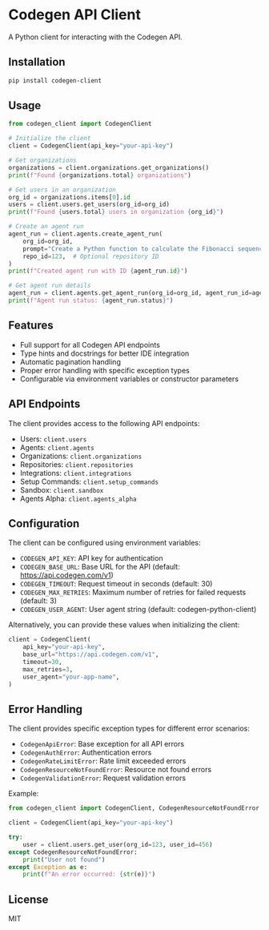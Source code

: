 # Codegen API Client

A Python client for interacting with the Codegen API.

## Installation

```bash
pip install codegen-client
```

## Usage

```python
from codegen_client import CodegenClient

# Initialize the client
client = CodegenClient(api_key="your-api-key")

# Get organizations
organizations = client.organizations.get_organizations()
print(f"Found {organizations.total} organizations")

# Get users in an organization
org_id = organizations.items[0].id
users = client.users.get_users(org_id=org_id)
print(f"Found {users.total} users in organization {org_id}")

# Create an agent run
agent_run = client.agents.create_agent_run(
    org_id=org_id,
    prompt="Create a Python function to calculate the Fibonacci sequence",
    repo_id=123,  # Optional repository ID
)
print(f"Created agent run with ID {agent_run.id}")

# Get agent run details
agent_run = client.agents.get_agent_run(org_id=org_id, agent_run_id=agent_run.id)
print(f"Agent run status: {agent_run.status}")
```

## Features

- Full support for all Codegen API endpoints
- Type hints and docstrings for better IDE integration
- Automatic pagination handling
- Proper error handling with specific exception types
- Configurable via environment variables or constructor parameters

## API Endpoints

The client provides access to the following API endpoints:

- Users: `client.users`
- Agents: `client.agents`
- Organizations: `client.organizations`
- Repositories: `client.repositories`
- Integrations: `client.integrations`
- Setup Commands: `client.setup_commands`
- Sandbox: `client.sandbox`
- Agents Alpha: `client.agents_alpha`

## Configuration

The client can be configured using environment variables:

- `CODEGEN_API_KEY`: API key for authentication
- `CODEGEN_BASE_URL`: Base URL for the API (default: https://api.codegen.com/v1)
- `CODEGEN_TIMEOUT`: Request timeout in seconds (default: 30)
- `CODEGEN_MAX_RETRIES`: Maximum number of retries for failed requests (default: 3)
- `CODEGEN_USER_AGENT`: User agent string (default: codegen-python-client)

Alternatively, you can provide these values when initializing the client:

```python
client = CodegenClient(
    api_key="your-api-key",
    base_url="https://api.codegen.com/v1",
    timeout=30,
    max_retries=3,
    user_agent="your-app-name",
)
```

## Error Handling

The client provides specific exception types for different error scenarios:

- `CodegenApiError`: Base exception for all API errors
- `CodegenAuthError`: Authentication errors
- `CodegenRateLimitError`: Rate limit exceeded errors
- `CodegenResourceNotFoundError`: Resource not found errors
- `CodegenValidationError`: Request validation errors

Example:

```python
from codegen_client import CodegenClient, CodegenResourceNotFoundError

client = CodegenClient(api_key="your-api-key")

try:
    user = client.users.get_user(org_id=123, user_id=456)
except CodegenResourceNotFoundError:
    print("User not found")
except Exception as e:
    print(f"An error occurred: {str(e)}")
```

## License

MIT

